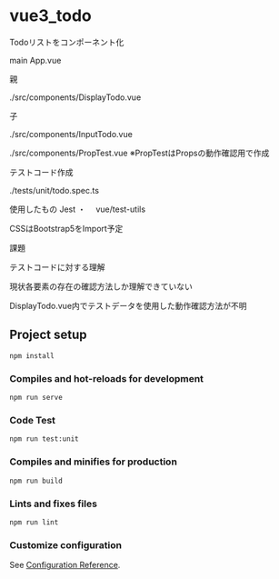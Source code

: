 # vue3_todo 
Todoリストをコンポーネント化

main 
App.vue

親 

./src/components/DisplayTodo.vue 

子 

./src/components/InputTodo.vue 

./src/components/PropTest.vue 
※PropTestはPropsの動作確認用で作成 
 
テストコード作成 

./tests/unit/todo.spec.ts 

使用したもの 
Jest ・　
vue/test-utils 
 
CSSはBootstrap5をImport予定　

課題 

テストコードに対する理解 

現状各要素の存在の確認方法しか理解できていない 

DisplayTodo.vue内でテストデータを使用した動作確認方法が不明 
 
## Project setup
```
npm install
```

### Compiles and hot-reloads for development
```
npm run serve
```
### Code Test
```
npm run test:unit
```

### Compiles and minifies for production
```
npm run build
```

### Lints and fixes files
```
npm run lint
```

### Customize configuration
See [Configuration Reference](https://cli.vuejs.org/config/).

